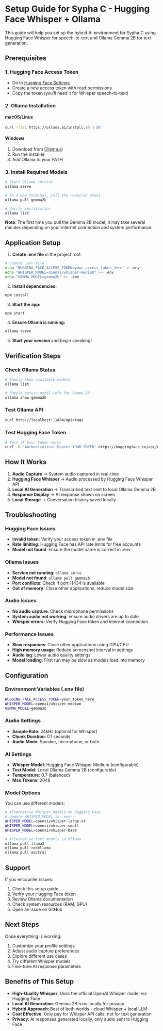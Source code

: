 # Setup Guide for Sypha C - Hugging Face Whisper + Ollama

This guide will help you set up the hybrid AI environment for Sypha C using Hugging Face Whisper for speech-to-text and Ollama Gemma 2B for text generation.

## Prerequisites

### 1. Hugging Face Access Token
- Go to [Hugging Face Settings](https://huggingface.co/settings/tokens)
- Create a new access token with read permissions
- Copy the token (you'll need it for Whisper speech-to-text)

### 2. Ollama Installation

#### macOS/Linux
```bash
curl -fsSL https://ollama.ai/install.sh | sh
```

#### Windows
1. Download from [Ollama.ai](https://ollama.ai/download)
2. Run the installer
3. Add Ollama to your PATH

### 3. Install Required Models

```bash
# Start Ollama service
ollama serve

# In a new terminal, pull the required model
ollama pull gemma2b

# Verify installation
ollama list
```

**Note**: The first time you pull the Gemma 2B model, it may take several minutes depending on your internet connection and system performance.

## Application Setup

1. **Create .env file** in the project root:
```bash
# Create .env file
echo "HUGGING_FACE_ACCESS_TOKEN=your_access_token_here" > .env
echo "WHISPER_MODEL=openai/whisper-medium" >> .env
echo "GEMMA_MODEL=gemma2b" >> .env
```

2. **Install dependencies:**
```bash
npm install
```

3. **Start the app:**
```bash
npm start
```

4. **Ensure Ollama is running:**
```bash
ollama serve
```

5. **Start your session** and begin speaking!

## Verification Steps

### Check Ollama Status
```bash
# Should show available models
ollama list

# Should return model info for Gemma 2B
ollama show gemma2b
```

### Test Ollama API
```bash
curl http://localhost:11434/api/tags
```

### Test Hugging Face Token
```bash
# Test if your token works
curl -H "Authorization: Bearer YOUR_TOKEN" https://huggingface.co/api/models/openai/whisper-medium
```

## How It Works

1. **Audio Capture** → System audio captured in real-time
2. **Hugging Face Whisper** → Audio processed by Hugging Face Whisper API
3. **Local AI Generation** → Transcribed text sent to local Ollama Gemma 2B
4. **Response Display** → AI response shown on screen
5. **Local Storage** → Conversation history saved locally

## Troubleshooting

### Hugging Face Issues
- **Invalid token**: Verify your access token in .env file
- **Rate limiting**: Hugging Face has API rate limits for free accounts
- **Model not found**: Ensure the model name is correct in .env

### Ollama Issues
- **Service not running**: `ollama serve`
- **Model not found**: `ollama pull gemma2b`
- **Port conflicts**: Check if port 11434 is available
- **Out of memory**: Close other applications, reduce model size

### Audio Issues
- **No audio capture**: Check microphone permissions
- **System audio not working**: Ensure audio drivers are up to date
- **Whisper errors**: Verify Hugging Face token and internet connection

### Performance Issues
- **Slow responses**: Close other applications using GPU/CPU
- **High memory usage**: Reduce screenshot interval in settings
- **Audio lag**: Lower audio quality settings
- **Model loading**: First run may be slow as models load into memory

## Configuration

### Environment Variables (.env file)
```bash
HUGGING_FACE_ACCESS_TOKEN=your_token_here
WHISPER_MODEL=openai/whisper-medium
GEMMA_MODEL=gemma2b
```

### Audio Settings
- **Sample Rate**: 24kHz (optimal for Whisper)
- **Chunk Duration**: 0.1 seconds
- **Audio Mode**: Speaker, microphone, or both

### AI Settings
- **Whisper Model**: Hugging Face Whisper Medium (configurable)
- **Text Model**: Local Ollama Gemma 2B (configurable)
- **Temperature**: 0.7 (balanced)
- **Max Tokens**: 2048

### Model Options
You can use different models:
```bash
# Alternative Whisper models on Hugging Face
# Update WHISPER_MODEL in .env:
WHISPER_MODEL=openai/whisper-large-v3
WHISPER_MODEL=openai/whisper-small
WHISPER_MODEL=openai/whisper-base

# Alternative text models in Ollama
ollama pull llama2
ollama pull codellama
ollama pull mistral
```

## Support

If you encounter issues:
1. Check this setup guide
2. Verify your Hugging Face token
3. Review Ollama documentation
4. Check system resources (RAM, GPU)
5. Open an issue on GitHub

## Next Steps

Once everything is working:
1. Customize your profile settings
2. Adjust audio capture preferences
3. Explore different use cases
4. Try different Whisper models
5. Fine-tune AI response parameters

## Benefits of This Setup

- **High-Quality Whisper**: Uses the official OpenAI Whisper model via Hugging Face
- **Local AI Generation**: Gemma 2B runs locally for privacy
- **Hybrid Approach**: Best of both worlds - cloud Whisper + local LLM
- **Cost Effective**: Only pay for Whisper API calls, not for text generation
- **Privacy**: AI responses generated locally, only audio sent to Hugging Face
